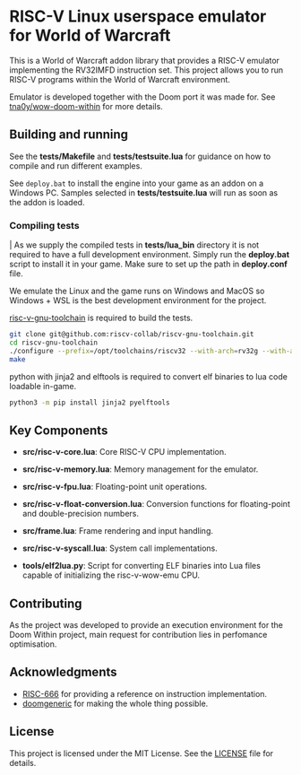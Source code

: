 # RISC-V Linux userspace emulator for World of Warcraft

This is a World of Warcraft addon library that provides a RISC-V emulator implementing the RV32IMFD instruction set. This project allows you to run RISC-V programs within the World of Warcraft environment.

Emulator is developed together with the Doom port it was made for. See [tna0y/wow-doom-within](https://github.com/tna0y/wow-doom-within) for more details.

## Building and running

See the **tests/Makefile** and **tests/testsuite.lua** for guidance on how to compile and run different examples.

See `deploy.bat` to install the engine into your game as an addon on a Windows PC. Samples selected in **tests/testsuite.lua** will run as soon as the addon is loaded. 

### Compiling tests
| As we supply the compiled tests in **tests/lua_bin** directory it is not required to have a full development environment. Simply run the **deploy.bat** script to install it in your game. Make sure to set up the path in **deploy.conf** file.

We emulate the Linux and the game runs on Windows and MacOS so Windows + WSL is the best development environment for the project.

[risc-v-gnu-toolchain](https://github.com/riscv-collab/riscv-gnu-toolchain) is required to build the tests.
```sh
git clone git@github.com:riscv-collab/riscv-gnu-toolchain.git
cd riscv-gnu-toolchain
./configure --prefix=/opt/toolchains/riscv32 --with-arch=rv32g --with-abi=ilp32d
make
```

python with jinja2 and elftools is required to convert elf binaries to lua code loadable in-game.
```sh
python3 -m pip install jinja2 pyelftools
```

## Key Components

- **src/risc-v-core.lua**: Core RISC-V CPU implementation.
- **src/risc-v-memory.lua**: Memory management for the emulator.
- **src/risc-v-fpu.lua**: Floating-point unit operations.
- **src/risc-v-float-conversion.lua**: Conversion functions for floating-point and double-precision numbers.
- **src/frame.lua**: Frame rendering and input handling.
- **src/risc-v-syscall.lua**: System call implementations.

- **tools/elf2lua.py**: Script for converting ELF binaries into Lua files capable of initializing the risc-v-wow-emu CPU.

## Contributing

As the project was developed to provide an execution environment for the Doom Within project, main request for contribution lies in perfomance optimisation.

## Acknowledgments

- [RISC-666](https://github.com/lcq2/risc-666) for providing a reference on instruction implementation.
- [doomgeneric](https://github.com/ozkl/doomgeneric) for making the whole thing possible.

## License

This project is licensed under the MIT License. See the [LICENSE](LICENSE) file for details.
